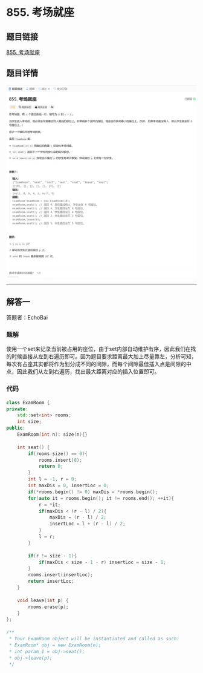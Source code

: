# 855. 考场就座
## 题目链接  
[855. 考场就座](https://leetcode.cn/problems/exam-room/description/?envType=daily-question&envId=2024-12-23)
## 题目详情
![题目图片](Img/855.png)

***
## 解答一
答题者：EchoBai

### 题解
使用一个set来记录当前被占用的座位，由于set内部自动维护有序，因此我们在找的时候直接从左到右遍历即可。因为题目要求距离最大加上尽量靠左，分析可知，每次有占座其实都将作为划分成不同的间隙，而每个间隙最佳插入点是间隙的中点，因此我们从左到右遍历，找出最大距离对应的插入位置即可。

### 代码
``` cpp
class ExamRoom {
private:
    std::set<int> rooms;
    int size;    
public:
    ExamRoom(int n): size(n){}
    
    int seat() {
        if(rooms.size() == 0){
            rooms.insert(0);
            return 0;
        }
        int l = -1, r = 0;
        int maxDis = 0, insertLoc = 0;
        if(*rooms.begin() != 0) maxDis = *rooms.begin();
        for(auto it = rooms.begin(); it != rooms.end(); ++it){
            r = *it;
            if(maxDis < (r - l) / 2){
                maxDis = (r - l) / 2;
                insertLoc = l + (r - l) / 2;
            }
            l = r;
        }

        if(r != size - 1){
            if(maxDis < size - 1 - r) insertLoc = size - 1;
        }
        rooms.insert(insertLoc);
        return insertLoc;
    }
    
    void leave(int p) {
        rooms.erase(p);
    }
};

/**
 * Your ExamRoom object will be instantiated and called as such:
 * ExamRoom* obj = new ExamRoom(n);
 * int param_1 = obj->seat();
 * obj->leave(p);
 */
```
